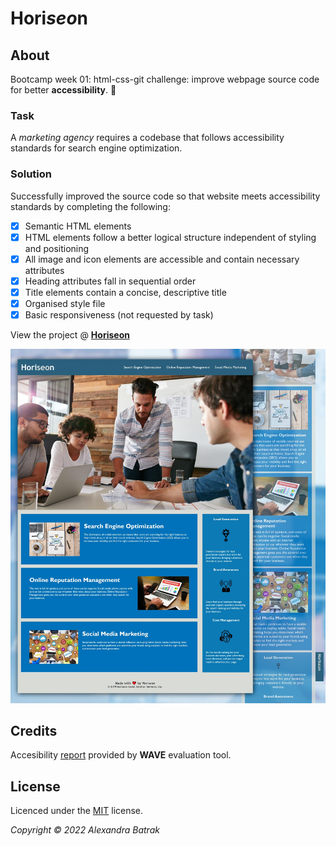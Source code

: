 # Hori<i>seo</i>n

## About

Bootcamp week 01: html-css-git challenge: improve webpage source code for better **accessibility**. :blue_heart:

### Task

A *marketing agency* requires a codebase that follows accessibility standards for search engine optimization.

### Solution

Successfully improved the source code so that website meets accessibility standards by completing the following:

- [x] Semantic HTML elements
- [x] HTML elements follow a better logical structure independent of styling and positioning
- [x] All image and icon elements are accessible and contain necessary attributes
- [x] Heading attributes fall in sequential order
- [x] Title elements contain a concise, descriptive title
- [x] Organised style file
- [x] Basic responsiveness (not requested by task)

View the project @ **[Horiseon](https://alexandrabatrak.github.io/horiseon/)**

![Horiseon Showcase](assets/images/horiseon-screenshot.jpg)

## Credits

Accesibility [report](https://wave.webaim.org/report#/https://alexandrabatrak.github.io/horiseon/) provided by **WAVE** evaluation tool.

## License

Licenced under the [MIT](/LICENSE) license.

*Copyright © 2022 Alexandra Batrak*
